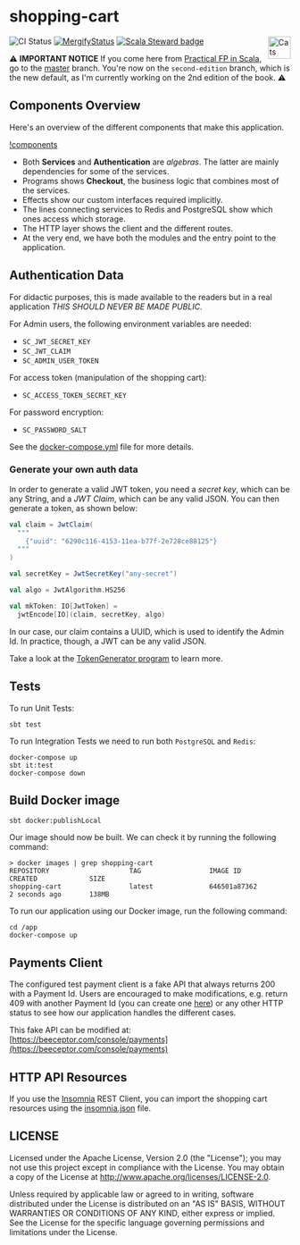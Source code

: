 shopping-cart
=============

![CI Status](https://github.com/gvolpe/pfps-shopping-cart/workflows/Build/badge.svg)
[![MergifyStatus](https://img.shields.io/endpoint.svg?url=https://gh.mergify.io/badges/gvolpe/pfps-shopping-cart&style=flat)](https://mergify.io)
[![Scala Steward badge](https://img.shields.io/badge/Scala_Steward-helping-brightgreen.svg?style=flat&logo=data:image/png;base64,iVBORw0KGgoAAAANSUhEUgAAAA4AAAAQCAMAAAARSr4IAAAAVFBMVEUAAACHjojlOy5NWlrKzcYRKjGFjIbp293YycuLa3pYY2LSqql4f3pCUFTgSjNodYRmcXUsPD/NTTbjRS+2jomhgnzNc223cGvZS0HaSD0XLjbaSjElhIr+AAAAAXRSTlMAQObYZgAAAHlJREFUCNdNyosOwyAIhWHAQS1Vt7a77/3fcxxdmv0xwmckutAR1nkm4ggbyEcg/wWmlGLDAA3oL50xi6fk5ffZ3E2E3QfZDCcCN2YtbEWZt+Drc6u6rlqv7Uk0LdKqqr5rk2UCRXOk0vmQKGfc94nOJyQjouF9H/wCc9gECEYfONoAAAAASUVORK5CYII=)](https://scala-steward.org) <a href="https://typelevel.org/cats/"><img src="https://typelevel.org/cats/img/cats-badge.svg" height="40px" align="right" alt="Cats friendly" /></a>

⚠️ **IMPORTANT NOTICE** If you come here from [Practical FP in Scala](https://leanpub.com/pfp-scala), go to the [master](https://github.com/gvolpe/pfps-shopping-cart/tree/master) branch. You're now on the `second-edition` branch, which is the new default, as I'm currently working on the 2nd edition of the book. ⚠️

## Components Overview

Here's an overview of the different components that make this application.

[!components](./components.png)

- Both **Services** and **Authentication** are *algebras*. The latter are mainly dependencies for some of the services.
- Programs shows **Checkout**, the business logic that combines most of the services.
- Effects show our custom interfaces required implicitly.
- The lines connecting services to Redis and PostgreSQL show which ones access which storage.
- The HTTP layer shows the client and the different routes.
- At the very end, we have both the modules and the entry point to the application.

## Authentication Data

For didactic purposes, this is made available to the readers but in a real application *THIS SHOULD NEVER BE MADE PUBLIC*.

For Admin users, the following environment variables are needed:

- `SC_JWT_SECRET_KEY`
- `SC_JWT_CLAIM`
- `SC_ADMIN_USER_TOKEN`

For access token (manipulation of the shopping cart):

- `SC_ACCESS_TOKEN_SECRET_KEY`

For password encryption:

- `SC_PASSWORD_SALT`

See the [docker-compose.yml](app/docker-compose.yml) file for more details.

### Generate your own auth data

In order to generate a valid JWT token, you need a *secret key*, which can be any String, and a *JWT Claim*, which can be any valid JSON. You can then generate a token, as shown below:

```scala
val claim = JwtClaim(
  """
    {"uuid": "6290c116-4153-11ea-b77f-2e728ce88125"}
  """
)

val secretKey = JwtSecretKey("any-secret")

val algo = JwtAlgorithm.HS256

val mkToken: IO[JwtToken] =
  jwtEncode[IO](claim, secretKey, algo)
```

In our case, our claim contains a UUID, which is used to identify the Admin Id. In practice, though, a JWT can be any valid JSON.

Take a look at the [TokenGenerator program](https://github.com/gvolpe/pfps-shopping-cart/tree/master/modules/core/src/main/scala/tokens/generator.scala) to learn more.

## Tests

To run Unit Tests:

```
sbt test
```

To run Integration Tests we need to run both `PostgreSQL` and `Redis`:

```
docker-compose up
sbt it:test
docker-compose down
```

## Build Docker image

```
sbt docker:publishLocal
```

Our image should now be built. We can check it by running the following command:

```
> docker images | grep shopping-cart
REPOSITORY                    TAG                 IMAGE ID            CREATED             SIZE
shopping-cart                 latest              646501a87362        2 seconds ago       138MB
```

To run our application using our Docker image, run the following command:

```
cd /app
docker-compose up
```

## Payments Client

The configured test payment client is a fake API that always returns 200 with a Payment Id. Users are encouraged to make modifications, e.g. return 409 with another Payment Id (you can create one [here](https://www.uuidgenerator.net/api/version1/1)) or any other HTTP status to see how our application handles the different cases.

This fake API can be modified at: [https://beeceptor.com/console/payments](https://beeceptor.com/console/payments)

## HTTP API Resources

If you use the [Insomnia](https://insomnia.rest/) REST Client, you can import the shopping cart resources using the [insomnia.json](insomnia.json) file.

## LICENSE

Licensed under the Apache License, Version 2.0 (the "License"); you may not use this project except in compliance with
the License. You may obtain a copy of the License at http://www.apache.org/licenses/LICENSE-2.0.

Unless required by applicable law or agreed to in writing, software distributed under the License is distributed on an
"AS IS" BASIS, WITHOUT WARRANTIES OR CONDITIONS OF ANY KIND, either express or implied. See the License for the specific
language governing permissions and limitations under the License.

